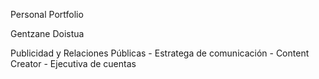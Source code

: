 Personal Portfolio

Gentzane Doistua

Publicidad y Relaciones Públicas - Estratega de comunicación - Content Creator - Ejecutiva de cuentas